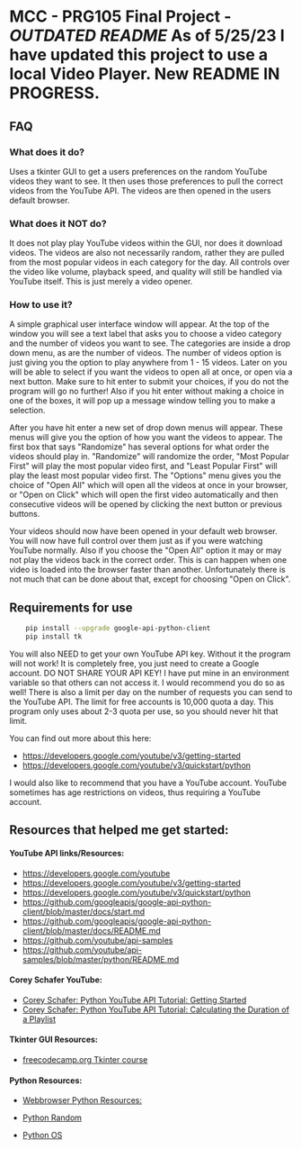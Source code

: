 
# MCC - PRG105 Final Project - *OUTDATED README* As of 5/25/23 I have updated this project to use a local Video Player. New README IN PROGRESS.

## FAQ

### What does it do?
Uses a tkinter GUI to get a users preferences on the random YouTube videos they want to see. It then uses those
preferences to pull the correct videos from the YouTube API. The videos are then opened in the users default
browser.

### What does it NOT do?
It does not play play YouTube videos within the GUI, nor does it download videos. The videos are also not
necessarily random, rather they are pulled from the most popular videos in each category for the day. All
controls over the video like volume, playback speed, and quality will still be handled via YouTube itself.
This is just merely a video opener.

### How to use it?
A simple graphical user interface window will appear. At the top of the window you will see a text label that
asks you to choose a video category and the number of videos you want to see. The categories are inside a drop
down menu, as are the number of videos. The number of videos option is just giving you the option to play
anywhere from 1 - 15 videos. Later on you will be able to select if you want the videos to open all at once,
or open via a next button. Make sure to hit enter to submit your choices, if you do not the program will go no
further! Also if you hit enter without making a choice in one of the boxes, it will pop up a message window
telling you to make a selection.

After you have hit enter a new set of drop down menus will appear. These menus will give you the option of how
you want the videos to appear. The first box that says "Randomize" has several options for what order the
videos should play in. "Randomize" will randomize the order, "Most Popular First" will play the most popular
video first, and "Least Popular First" will play the least most popular video first. The "Options" menu gives
you the choice of "Open All" which will open all the videos at once in your browser, or "Open on Click" which
will open the first video automatically and then consecutive videos will be opened by clicking the next button
or previous buttons.

Your videos should now have been opened in your default web browser. You will now have full control over them
just as if you were watching YouTube normally. Also if you choose the "Open All" option it may or may not play
the videos back in the correct order. This is can happen when one video is loaded into the browser faster than
another. Unfortunately there is not much that can be done about that, except for choosing "Open on Click".


## Requirements for use

```bash
    pip install --upgrade google-api-python-client
    pip install tk
```

You will also NEED to get your own YouTube API key. Without it the program will not work! It is completely
    free, you just need to create a Google account. DO NOT SHARE YOUR API KEY! I have put mine in an environment
    variable so that others can not access it. I would recommend you do so as well! There is also a limit per day
    on the number of requests you can send to the YouTube API. The limit for free accounts is 10,000 quota a day.
    This program only uses about 2-3 quota per use, so you should never hit that limit.

You can find out more about this here: 
- https://developers.google.com/youtube/v3/getting-started
- https://developers.google.com/youtube/v3/quickstart/python

I would also like to recommend that you have a YouTube account. YouTube sometimes has age restrictions on
    videos, thus requiring a YouTube account.
    
## Resources that helped me get started:

#### YouTube API links/Resources:
- https://developers.google.com/youtube
- https://developers.google.com/youtube/v3/getting-started
- https://developers.google.com/youtube/v3/quickstart/python
- https://github.com/googleapis/google-api-python-client/blob/master/docs/start.md
- https://github.com/googleapis/google-api-python-client/blob/master/docs/README.md
- https://github.com/youtube/api-samples
- https://github.com/youtube/api-samples/blob/master/python/README.md

#### Corey Schafer YouTube:
 - [Corey Schafer: Python YouTube API Tutorial: Getting Started](https://www.youtube.com/watch?v=th5_9woFJmk&list=RDCMUCCezIgC97PvUuR4_gbFUs5g&index=3)
 - [Corey Schafer: Python YouTube API Tutorial: Calculating the Duration of a Playlist](https://www.youtube.com/watch?v=coZbOM6E47I&list=RDCMUCCezIgC97PvUuR4_gbFUs5g&index=3)
#### Tkinter GUI Resources:
 - [freecodecamp.org Tkinter course](https://youtu.be/YXPyB4XeYLA)
#### Python Resources:
 - [Webbrowser Python Resources:](https://docs.python.org/3/library/webbrowser.html)

 - [Python Random](https://docs.python.org/3/library/random.html)
 
 - [Python OS](https://docs.python.org/3/library/os.html)
 
